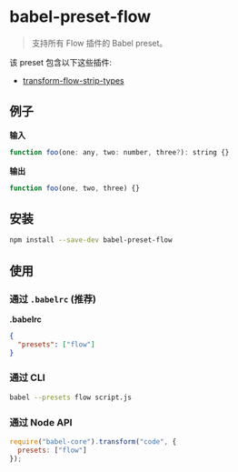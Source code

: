 # babel-preset-flow

> 支持所有 Flow 插件的 Babel preset。

该 preset 包含以下这些插件:

- [transform-flow-strip-types](https://babeljs.io/docs/plugins/transform-flow-strip-types/)

## 例子

**输入**

```javascript
function foo(one: any, two: number, three?): string {}
```

**输出**

```javascript
function foo(one, two, three) {}
```

## 安装

```sh
npm install --save-dev babel-preset-flow
```

## 使用

### 通过 `.babelrc` (推荐)

**.babelrc**

```json
{
  "presets": ["flow"]
}
```

### 通过 CLI

```sh
babel --presets flow script.js
```

### 通过 Node API

```javascript
require("babel-core").transform("code", {
  presets: ["flow"]
});
```
